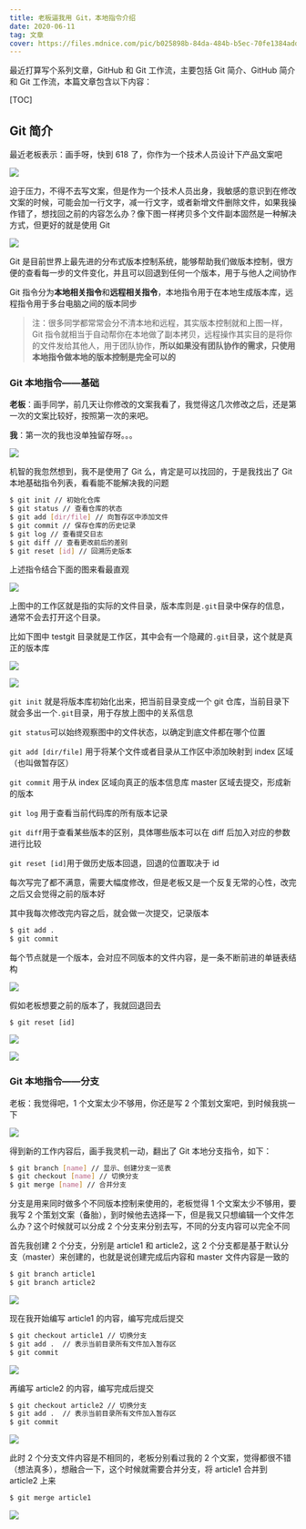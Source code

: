 ```yaml
---
title: 老板逼我用 Git，本地指令介绍
date: 2020-06-11
tag: 文章
cover: https://files.mdnice.com/pic/b025898b-84da-484b-b5ec-70fe1384add2.jpg
---
```


最近打算写个系列文章，GitHub 和 Git 工作流，主要包括 Git 简介、GitHub 简介和 Git 工作流，本篇文章包含以下内容：

[TOC]

## Git 简介

最近老板表示：画手呀，快到 618 了，你作为一个技术人员设计下产品文案吧

![](https://files.mdnice.com/pic/b025898b-84da-484b-b5ec-70fe1384add2.jpg)

迫于压力，不得不去写文案，但是作为一个技术人员出身，我敏感的意识到在修改文案的时候，可能会加一行文字，减一行文字，或者新增文件删除文件，如果我操作错了，想找回之前的内容怎么办？像下图一样拷贝多个文件副本固然是一种解决方式，但更好的就是使用 Git

![](https://files.mdnice.com/pic/894ed64f-cff5-45a9-bdab-9088e1e531a0.jpg)

Git 是目前世界上最先进的分布式版本控制系统，能够帮助我们做版本控制，很方便的查看每一步的文件变化，并且可以回退到任何一个版本，用于与他人之间协作

Git 指令分为**本地相关指令**和**远程相关指令**，本地指令用于在本地生成版本库，远程指令用于多台电脑之间的版本同步

> 注：很多同学都常常会分不清本地和远程，其实版本控制就和上图一样，Git 指令就相当于自动帮你在本地做了副本拷贝，远程操作其实目的是将你的文件发给其他人，用于团队协作，**所以如果没有团队协作的需求，只使用本地指令做本地的版本控制是完全可以的**

### Git 本地指令——基础

**老板**：画手同学，前几天让你修改的文案我看了，我觉得这几次修改之后，还是第一次的文案比较好，按照第一次的来吧。

**我**：第一次的我也没单独留存呀。。。

![](https://files.mdnice.com/pic/8a45a01e-5be2-41d1-9786-388b6110b1a6.jpg)

机智的我忽然想到，我不是使用了 Git 么，肯定是可以找回的，于是我找出了 Git 本地基础指令列表，看看能不能解决我的问题

```bash
$ git init // 初始化仓库
$ git status // 查看仓库的状态
$ git add [dir/file] // 向暂存区中添加文件
$ git commit // 保存仓库的历史记录
$ git log // 查看提交日志
$ git diff // 查看更改前后的差别
$ git reset [id] // 回溯历史版本
```

上述指令结合下面的图来看最直观

![](https://files.mdnice.com/pic/ca8b5627-0861-497b-b610-12c974b219eb.jpg)

上图中的工作区就是指的实际的文件目录，版本库则是`.git`目录中保存的信息，通常不会去打开这个目录。

比如下图中 testgit 目录就是工作区，其中会有一个隐藏的`.git`目录，这个就是真正的版本库

![](https://files.mdnice.com/pic/948ae737-05e7-48a1-ba29-34e0f8ab9642.png)

![](https://files.mdnice.com/pic/a5b909d4-e42c-450b-8f66-683fe662ba72.png)

`git init` 就是将版本库初始化出来，把当前目录变成一个 git 仓库，当前目录下就会多出一个`.git`目录，用于存放上图中的关系信息

`git status`可以始终观察图中的文件状态，以确定到底文件都在哪个位置

`git add [dir/file]` 用于将某个文件或者目录从工作区中添加映射到 index 区域（也叫做暂存区）

`git commit` 用于从 index 区域向真正的版本信息库 master 区域去提交，形成新的版本

`git log` 用于查看当前代码库的所有版本记录

`git diff`用于查看某些版本的区别，具体哪些版本可以在 diff 后加入对应的参数进行比较

`git reset [id]`用于做历史版本回退，回退的位置取决于 id

每次写完了都不满意，需要大幅度修改，但是老板又是一个反复无常的心性，改完之后又会觉得之前的版本好

其中我每次修改完内容之后，就会做一次提交，记录版本

```bash
$ git add .
$ git commit
```

每个节点就是一个版本，会对应不同版本的文件内容，是一条不断前进的单链表结构

![](https://imgkr.cn-bj.ufileos.com/cb5edb38-b9be-4532-8bc3-ecb3457c7a06.gif)

假如老板想要之前的版本了，我就回退回去

```
$ git reset [id]
```

![](https://imgkr.cn-bj.ufileos.com/b862bc9f-7e6c-44b8-a92b-a1eb43349fd2.gif)

![](https://files.mdnice.com/pic/6a81f64b-a781-4cce-855a-b83a8032c1c7.png)

### Git 本地指令——分支

老板：我觉得吧，1 个文案太少不够用，你还是写 2 个策划文案吧，到时候我挑一下

![](https://files.mdnice.com/pic/408db4db-e1b2-4823-88bf-0ca8ea19120f.png)

得到新的工作内容后，画手我灵机一动，翻出了 Git 本地分支指令，如下：

```bash
$ git branch [name] // 显示、创建分支一览表
$ git checkout [name] // 切换分支
$ git merge [name] // 合并分支
```

分支是用来同时做多个不同版本控制来使用的，老板觉得 1 个文案太少不够用，要我写 2 个策划文案（备胎），到时候他去选择一下，但是我又只想编辑一个文件怎么办？这个时候就可以分成 2 个分支来分别去写，不同的分支内容可以完全不同

首先我创建 2 个分支，分别是 article1 和 article2，这 2 个分支都是基于默认分支（master）来创建的，也就是说创建完成后内容和 master 文件内容是一致的

```bash
$ git branch article1
$ git branch article2
```

![](https://imgkr.cn-bj.ufileos.com/012393cf-0632-4d76-8b74-c42fc1ef523b.gif)

现在我开始编写 article1 的内容，编写完成后提交

```bash
$ git checkout article1 // 切换分支
$ git add .  // 表示当前目录所有文件加入暂存区
$ git commit
```

![](https://imgkr.cn-bj.ufileos.com/6223c342-1ced-4f40-91ef-8b026c5f1720.gif)

再编写 article2 的内容，编写完成后提交

```bash
$ git checkout article2 // 切换分支
$ git add .  // 表示当前目录所有文件加入暂存区
$ git commit
```

![](https://imgkr.cn-bj.ufileos.com/6310d926-6af1-44cc-936d-7c326b0f0d17.gif)

此时 2 个分支文件内容是不相同的，老板分别看过我的 2 个文案，觉得都很不错（想法真多），想融合一下，这个时候就需要合并分支，将 article1 合并到 article2 上来

```bash
$ git merge article1
```

![](https://imgkr.cn-bj.ufileos.com/ce405bd4-ee50-4374-9b5b-75c95bb575dd.gif)

